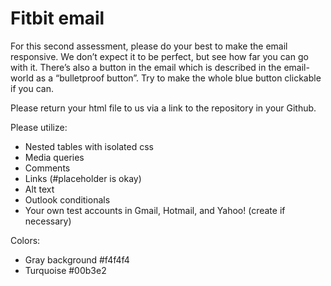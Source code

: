 # Fitbit email

For this second assessment, please do your best to make the email responsive. We don’t expect it to be perfect, but see how far you can go with it. There’s also a button in the email which is described in the email-world as a “bulletproof button”. Try to make the whole blue button clickable if you can.


Please return your html file to us via a link to the repository in your Github.


Please utilize:

* Nested tables with isolated css
* Media queries
* Comments
* Links (#placeholder is okay)
* Alt text
* Outlook conditionals
* Your own test accounts in Gmail, Hotmail, and Yahoo! (create if necessary)


Colors:

* Gray background #f4f4f4 
* Turquoise #00b3e2